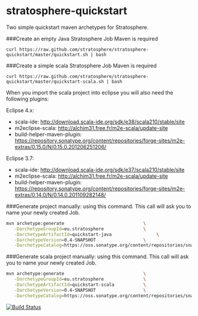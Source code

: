stratosphere-quickstart
=======================

Two simple quickstart maven archetypes for Stratosphere.

###Create an empty Java Stratosphere Job
Maven is required

```
curl https://raw.github.com/stratosphere/stratosphere-quickstart/master/quickstart.sh | bash
```

###Create a simple scala Stratosphere Job
Maven is required

```
curl https://raw.github.com/stratosphere/stratosphere-quickstart/master/quickstart-scala.sh | bash
```

When you import the scala project into eclipse you will also need the following plugins:

Eclipse 4.x:
  * scala-ide: http://download.scala-ide.org/sdk/e38/scala210/stable/site
  * m2eclipse-scala: http://alchim31.free.fr/m2e-scala/update-site
  * build-helper-maven-plugin: https://repository.sonatype.org/content/repositories/forge-sites/m2e-extras/0.15.0/N/0.15.0.201206251206/

Eclipse 3.7:
  * scala-ide: http://download.scala-ide.org/sdk/e37/scala210/stable/site
  * m2eclipse-scala: http://alchim31.free.fr/m2e-scala/update-site
  * build-helper-maven-plugin: https://repository.sonatype.org/content/repositories/forge-sites/m2e-extras/0.14.0/N/0.14.0.201109282148/



###Generate project manually:
using this command. This call will ask you to name your newly created Job.
``` bash
mvn archetype:generate                              \
   -DarchetypeGroupId=eu.stratosphere               \
   -DarchetypeArtifactId=quickstart-java                 \
   -DarchetypeVersion=0.4-SNAPSHOT                  \
   -DarchetypeCatalog=https://oss.sonatype.org/content/repositories/snapshots/
```

###Generate scala project manually:
using this command. This call will ask you to name your newly created Job.
``` bash
mvn archetype:generate                              \
   -DarchetypeGroupId=eu.stratosphere               \
   -DarchetypeArtifactId=quickstart-scala           \
   -DarchetypeVersion=0.4-SNAPSHOT                  \
   -DarchetypeCatalog=https://oss.sonatype.org/content/repositories/snapshots/
```


[![Build Status](https://travis-ci.org/stratosphere/stratosphere-quickstart.png?branch=master)](https://travis-ci.org/stratosphere/stratosphere-quickstart)
